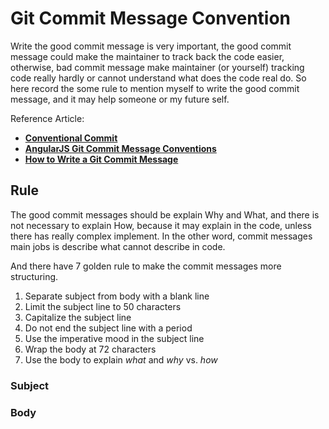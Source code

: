 # Git Commit Message Convention

Write the good commit message is very important, the good commit message could make the maintainer to track back the code easier, otherwise, bad commit message make maintainer (or yourself) tracking code really hardly or cannot understand what does the code real do. So here record the some rule to mention myself to write the good commit message, and it may help someone or my future self.

Reference Article: 
- [**Conventional Commit**](https://www.conventionalcommits.org/en/v1.0.0/)
- [**AngularJS Git Commit Message Conventions**](https://docs.google.com/document/d/1QrDFcIiPjSLDn3EL15IJygNPiHORgU1_OOAqWjiDU5Y/edit?tab=t.0#heading=h.uyo6cb12dt6w)
- [**How to Write a Git Commit Message**](https://cbea.ms/git-commit/)

## Rule
The good commit messages should be explain Why and What, and there is not necessary to explain How, because it may explain in the code, unless there has really complex implement.
In the other word, commit messages main jobs is describe what cannot describe in code.

And there have 7 golden rule to make the commit messages  more structuring.

1. Separate subject from body with a blank line
2. Limit the subject line to 50 characters
3. Capitalize the subject line
4. Do not end the subject line with a period
5. Use the imperative mood in the subject line
6. Wrap the body at 72 characters
7. Use the body to explain *what* and *why* vs. *how*

### Subject

### Body